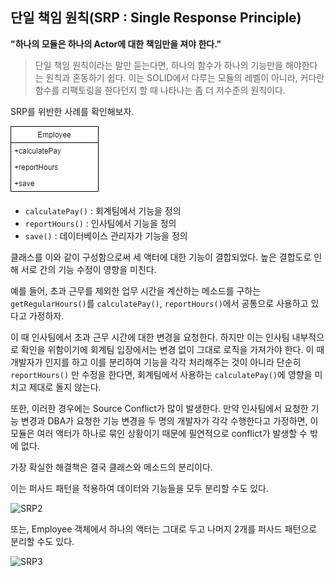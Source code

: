 ## 단일 책임 원칙(SRP : Single Response Principle)  

**"하나의 모듈은 하나의 Actor에 대한 책임만을 져야 한다."**

> 단일 책임 원칙이라는 말만 듣는다면, 하나의 함수가 하나의 기능만을 해야한다는 원칙과 혼동하기 쉽다.
> 이는 SOLID에서 다루는 모듈의 레벨이 아니라, 커다란 함수를 리팩토링을 한다던지 할 때 나타나는 좀 더 저수준의 원칙이다. 


SRP를 위반한 사례를 확인해보자.

![SRP](/images/SRP.png)

- ```calculatePay()``` : 회계팀에서 기능을 정의
- ```reportHours()``` : 인사팀에서 기능을 정의
- ```save()``` : 데이터베이스 관리자가 기능을 정의

클래스를 이와 같이 구성함으로써 세 액터에 대한 기능이 결합되었다. 
높은 결합도로 인해 서로 간의 기능 수정이 영향을 미친다. 

예를 들어, 초과 근무를 제외한 업무 시간을 계산하는 메소드를 구하는 ```getRegularHours()```를 
```calculatePay()```, ```reportHours()```에서 공통으로 사용하고 있다고 가정하자.  

이 때 인사팀에서 초과 근무 시간에 대한 변경을 요청한다. 
하지만 이는 인사팀 내부적으로 확인을 위함이기에 회계팀 입장에서는 변경 없이 그대로 로직을 가져가야 한다. 
이 때 개발자가 인지를 하고 이를 분리하여 기능을 각각 처리해주는 것이 아니라 
단순히 ```reportHours()``` 만 수정을 한다면, 회계팀에서 사용하는 ```calculatePay()```에 영향을 미치고 제대로 돌지 않는다. 

또한, 이러한 경우에는 Source Conflict가 많이 발생한다. 
만약 인사팀에서 요청한 기능 변경과 DBA가 요청한 기능 변경을 두 명의 개발자가 각각 수행한다고 가정하면, 
이 모듈은 여러 액터가 하나로 묶인 상황이기 때문에 필연적으로 conflict가 발생할 수 밖에 없다.

가장 확실한 해결책은 결국 클래스와 메소드의 분리이다. 

이는 퍼사드 패턴을 적용하여 데이터와 기능들을 모두 분리할 수도 있다.

![SRP2](/images/SRP2.png)  

또는, Employee 객체에서 하나의 액터는 그대로 두고 나머지 2개를 퍼사드 패턴으로 분리할 수도 있다.

![SRP3](/images/SRP3.png)